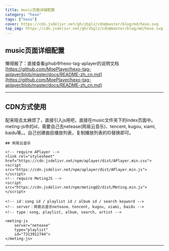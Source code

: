 ```yaml
---
title: music页面详细配置
category: "hexo"
tags: ["hexo"]
cover: https://cdn.jsdelivr.net/gh/zbglz/cdn@master/blog/md/hexo.svg
top_img: https://cdn.jsdelivr.net/gh/zbglz/cdn@master/blog/md/hexo.svg
---
```


## music页面详细配置

懒得搬了：直接查看gihub中hexo-tag-aplayer的说明文档[https://github.com/MoePlayer/hexo-tag-aplayer/blob/master/docs/README-zh_cn.md](https://github.com/MoePlayer/hexo-tag-aplayer/blob/master/docs/README-zh_cn.md)

***

## CDN方式使用

配来陪去太麻烦了，直接引入js用吧，直接在music文件夹下的index页面中。meting-js中的id，需要自己去netease(网易云音乐)、tencent, kugou, xiami, baidu等。。自己创建曲目播放列表，复制播放列表的ID替换即可。

    ## 网易云音乐
    
    <!-- require APlayer -->
    <link rel="stylesheet" href="https://cdn.jsdelivr.net/npm/aplayer/dist/APlayer.min.css">
    <script src="https://cdn.jsdelivr.net/npm/aplayer/dist/APlayer.min.js"></script>
    <!-- require MetingJS -->
    <script src="https://cdn.jsdelivr.net/npm/meting@2/dist/Meting.min.js"></script>
    
    <!-- id：song id / playlist id / album id / search keyword -->
    <!-- server：网易云音乐netease、tencent, kugou, xiami, baidu -->
    <!-- type：song, playlist, album, search, artist -->
    
    <meting-js
    	server="netease"
    	type="playlist"
    	id="7313912744">
    </meting-js>

***

